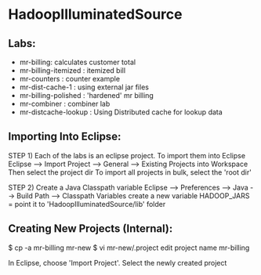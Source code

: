 HadoopIlluminatedSource
=======================

Labs:
-----
* mr-billing: calculates customer total
* mr-billing-itemized : itemized bill
* mr-counters : counter example
* mr-dist-cache-1 : using external jar files
* mr-billing-polished : 'hardened' mr billing
* mr-combiner : combiner lab
* mr-distcache-lookup : Using Distributed cache for lookup data


Importing Into Eclipse:
----------------------
STEP 1)
Each of the labs is an eclipse project.
To import them into Eclipse
    Eclipse --> Import Project --> General --> Existing Projects into Workspace
Then select the project dir
To import all projects in bulk, select the 'root dir'

STEP 2)
Create a Java Classpath variable
    Eclipse --> Preferences --> Java --> Build Path --> Classpath Variables
create a new variable
    HADOOP_JARS = point it to 'HadoopIlluminatedSource/lib' folder


Creating New Projects (Internal):
---------------------
$ cp -a mr-billing  mr-new
$ vi mr-new/.project
    edit project name
        <projectDescription>
            <name>mr-billing</name>

In Eclipse, choose 'Import Project'.  Select the newly created project

